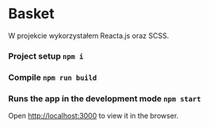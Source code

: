 # Basket

W projekcie wykorzystałem Reacta.js oraz SCSS.

### Project setup `npm i` 

### Compile `npm run build`

### Runs the app in the development mode `npm start`
Open [http://localhost:3000](http://localhost:3000) to view it in the browser.
